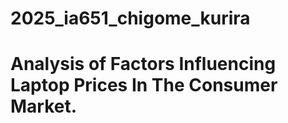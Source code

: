 # 2025_ia651_chigome_kurira
# Analysis of Factors Influencing Laptop Prices In The Consumer Market.






